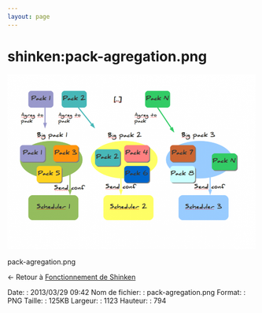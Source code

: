 ```yaml
---
layout: page
---
```


shinken:pack-agregation.png
===========================

[![pack-agregation.png](../../assets/media/shinken/pack-agregation.png@cache=&w=900&h=636 "pack-agregation.png")](../../assets/media/shinken/pack-agregation.png@cache= "Afficher le fichier original")

pack-agregation.png

← Retour à [Fonctionnement de
Shinken](../../shinken/shinken-work.html "shinken:shinken-work")

Date:
:   2013/03/29 09:42
Nom de fichier:
:   pack-agregation.png
Format:
:   PNG
Taille:
:   125KB
Largeur:
:   1123
Hauteur:
:   794

